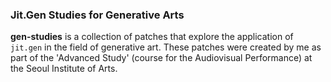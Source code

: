 ### Jit.Gen Studies for Generative Arts

**gen-studies** is a collection of patches that explore the application of `jit.gen` in the field of generative art.
These patches were created by me as part of the 'Advanced Study' (course for the Audiovisual Performance) at the Seoul Institute of Arts.
